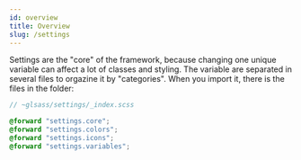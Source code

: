 ```yaml
---
id: overview
title: Overview
slug: /settings
---
```


Settings are the "core" of the framework, because changing one unique variable
can affect a lot of classes and styling. The variable are separated in several
files to orgazine it by "categories". When you import it, there is the files in
the folder:

```scss
// ~glsass/settings/_index.scss

@forward "settings.core";
@forward "settings.colors";
@forward "settings.icons";
@forward "settings.variables";
```
